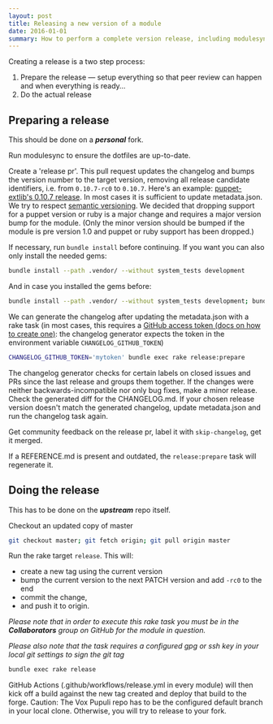 ```yaml
---
layout: post
title: Releasing a new version of a module
date: 2016-01-01
summary: How to perform a complete version release, including modulesync and publication.
---
```


Creating a release is a two step process:

1. Prepare the release — setup everything so that peer review can happen and when everything is ready…
2. Do the actual release

## Preparing a release

This should be done on a __*personal*__ fork.

Run modulesync to ensure the dotfiles are up-to-date.

Create a 'release pr'. This pull request updates the changelog and bumps the
version number to the target version, removing all release candidate
identifiers, i.e. from `0.10.7-rc0` to `0.10.7`. Here's an example:
[puppet-extlib's 0.10.7 release](https://github.com/voxpupuli/puppet-extlib/pull/43).
In most cases it is sufficient to update metadata.json. We try
to respect [semantic versioning](http://semver.org/). We decided that dropping
support for a puppet version or ruby is a major change and requires a major version bump for the module.
(Only the minor version should be bumped if the module is pre version 1.0 and puppet or
ruby support has been dropped.)

If necessary, run `bundle install` before continuing. If you want you can also only install the needed gems:

```bash
bundle install --path .vendor/ --without system_tests development
```

And in case you installed the gems before:

```bash
bundle install --path .vendor/ --without system_tests development; bundle update; bundle clean
```

We can generate the changelog after updating the metadata.json with a rake task
(in most cases, this requires a
[GitHub access token (docs on how to create one)](https://help.github.com/en/github/authenticating-to-github/creating-a-personal-access-token-for-the-command-line):
the changelog generator expects the token in the environment variable `CHANGELOG_GITHUB_TOKEN`)

```bash
CHANGELOG_GITHUB_TOKEN='mytoken' bundle exec rake release:prepare
```

The changelog generator checks for certain labels on closed issues and PRs since
the last release and groups them together. If the changes were neither
backwards-incompatible nor only bug fixes, make a minor release. Check the
generated diff for the CHANGELOG.md. If your chosen release version doesn't
match the generated changelog, update metadata.json and run the changelog task again.

Get community feedback on the release pr, label it with `skip-changelog`, get it merged.

If a REFERENCE.md is present and outdated, the `release:prepare` task will
regenerate it.

## Doing the release

This has to be done on the __*upstream*__ repo itself.

Checkout an updated copy of master

```bash
git checkout master; git fetch origin; git pull origin master
```

Run the rake target `release`. This will:

* create a new tag using the current version
* bump the current version to the next PATCH version and add `-rc0` to the end
* commit the change,
* and push it to origin.

*Please note that in order to execute this rake task you must be in the __Collaborators__ group on GitHub for the module in question.*

*Please also note that the task requires a configured gpg or ssh key in your local git settings to sign the git tag*

```bash
bundle exec rake release
```

GitHub Actions (.github/workflows/release.yml in every module) will then kick
off a build against the new tag created and deploy that build to the forge.
Caution: The Vox Pupuli repo has to be the configured default branch in your
local clone. Otherwise, you will try to release to your fork.

